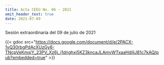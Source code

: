 ```yaml
---
title: Acta CEEU No. 06 - 2021
omit_header_text: true
date: 2021-07-09
---
```


Sesión extraordinaria del 09 de julio de 2021

{{< gdoc src="https://docs.google.com/document/d/e/2PACX-1vQ30rbgPdAcXUzGy6-TNcpVeKmsjY_23PV_Xz6j_j1dnghxj5KZ3kncaJLAmvWTxaaHdiljJ81c7kAQ/pub?embedded=true" >}}
